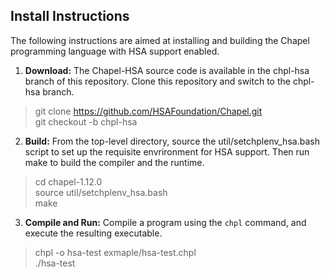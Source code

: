 
Install Instructions
------------------------
The following instructions are aimed at installing and building the Chapel programming language with HSA support enabled.

1. **Download:** The Chapel-HSA source code is available in the chpl-hsa branch of this repository. Clone this repository and switch to the chpl-hsa branch.
>git clone https://github.com/HSAFoundation/Chapel.git  
>git checkout -b chpl-hsa  

2. **Build:** From the top-level directory, source the util/setchplenv_hsa.bash script to set up the requisite envrironment for HSA support. Then run make to build the compiler and the runtime.
>cd chapel-1.12.0  
>source util/setchplenv_hsa.bash  
>make  

3. **Compile and Run:** Compile a program using the `chpl` command, and execute the resulting executable.
>chpl -o hsa-test exmaple/hsa-test.chpl  
>./hsa-test  

